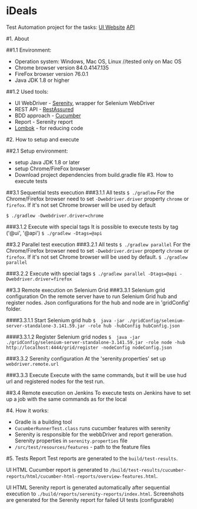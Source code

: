 # iDeals
Test Automation project for the tasks:
[UI Website](http://automationpractice.com/)
[API](https://reqres.in/)

#1. About

##1.1 Environment:
- Operation system: Windows, Mac OS, Linux //tested only on Mac OS
- Chrome browser version 84.0.4147.135
- FireFox browser version 76.0.1
- Java JDK 1.8 or higher

##1.2 Used tools:
- UI WebDriver - [Serenity](http://thucydides.info/docs/serenity-staging/#introduction), wrapper for Selenium WebDriver
- REST API - [RestAssured](http://rest-assured.io/)
- BDD approach - [Cucumber](https://cucumber.io/docs/guides/10-minute-tutorial/)
- Report - Serenity report
- [Lombok](https://objectcomputing.com/resources/publications/sett/january-2010-reducing-boilerplate-code-with-project-lombok) - for reducing code

#2. How to setup and execute 

##2.1 Setup environment:
  - setup Java JDK 1.8 or later
  - setup Chrome/FireFox browser
  - Download project dependencies from build.gradle file
#3. How to execute tests

##3.1 Sequential tests execution
###3.1.1 All tests
`$ ./gradlew`
For the Chrome/Firefox browser need to set `-Dwebdriver.driver` property `chrome` or `firefox`.
If it's not set Chrome browser will be used by default

`$ ./gradlew -Dwebdriver.driver=chrome`

###3.1.2 Execute with special tags
It is possible to execute tests by tag ('@ui', '@api')
`$ ./gradlew -Dtags=@api`

##3.2 Parallel test execution
###3.2.1 All tests
`$ ./gradlew parallel`
For the Chrome/Firefox browser need to set `-Dwebdriver.driver` property `chrome` or `firefox`.
If it's not set Chrome browser will be used by default.
`$ ./gradlew parallel`

###3.2.2 Execute with special tags
`$ ./gradlew parallel -Dtags=@api -Dwebdriver.driver=firefox`

##3.3 Remote execution on Selenium Grid
###3.3.1 Selenium grid configuration
On the remote server have to run Selenium Grid hub and register nodes. Json configurations for the hub and node are in 'gridConfig' folder.

####3.3.1.1 Start Selenium grid hub
`$  java -jar ./gridConfig/selenium-server-standalone-3.141.59.jar -role hub -hubConfig hubConfig.json`

####3.3.1.2 Register Selenium grid nodes
`$  java -jar ./gridConfig/selenium-server-standalone-3.141.59.jar -role node -hub http://localhost:4444/grid/register -nodeConfig nodeConfig.json`

###3.3.2 Serenity configuration
At the 'serenity.properties' set up `webdriver.remote.url`

###3.3.3 Execute
Execute with the same commands, but it will be use hud url and registered nodes for the test run.

##3.4 Remote execution on Jenkins
To execute tests on Jenkins have to set up a job with the same commands as for the local

#4. How it works:
- Gradle is a building tool
- `CucumberRunnerTest.class` runs cucumber features with serenity
- Serenity is responsible for the webbDriver and report generation. Serenity properties in `serenity.properties` file
- `/src/test/resources/features` - path to the feature files

#5. Tests Report
Test reports are generated to the `build/test-results`.

UI HTML Cucumber report is generated to `/build/test-results/cucumber-reports/html/cucumber-html-reports/overview-features.html`.

UI HTML Serenity report is generated automatically after sequential execution to `./build/reports/serenity-reports/index.html`.
Screenshots are generated for the Serenity report for  failed UI tests (configurable)
